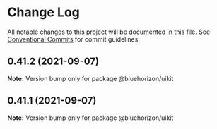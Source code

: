 # Change Log

All notable changes to this project will be documented in this file.
See [Conventional Commits](https://conventionalcommits.org) for commit guidelines.

## 0.41.2 (2021-09-07)

**Note:** Version bump only for package @bluehorizon/uikit





## 0.41.1 (2021-09-07)

**Note:** Version bump only for package @bluehorizon/uikit
